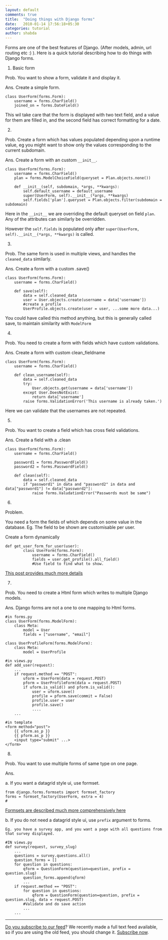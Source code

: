 ```yaml
---
layout: default
comments: true
title:  "Doing things with Django forms"
date:   2010-01-14 17:56:18+05:30
categories: tutorial
author: shabda
---
```

Forms are one of the best features of Django. (After models, admin, url routing etc :) ). Here is a quick tutorial describing how to do things with Django forms.


1. Basic form

Prob. You want to show a form, validate it and display it.

Ans. Create a simple form.

    class UserForm(forms.Form):
        username = forms.CharField()
        joined_on = forms.DateField()

This wil take care that the form is displayed with two text field,
and a value for them are filled in, and the second field has correct formatting for a date.

2.

Prob. Create a form which has values populated depending upon a runtime value,
eg you might want to show only the values corresponding to the current subdomain.

Ans. Create a form with an custom `__init__`.

    class UserForm(forms.Form):
        username = forms.CharField()
        plan = forms.ModelChoiceField(queryset = Plan.objects.none())

        def __init__(self, subdomain, *args, **kwargs):
            self.default_username = default_username
            super(UserForm, self).__init__(*args, **kwargs)
            self.fields['plan'].queryset = Plan.objects.filter(subdomain = subdomain)

Here in the `__init__` we are overriding the default queryset on field `plan`. Any of the attributes can similarly be overridden.

However the `self.fields` is populated only after `super(UserForm, self).__init__(*args, **kwargs)` is called.

3.

Prob. The same form is used in multiple views, and handles the `cleaned_data` similarly.

Ans. Create a form with a custom .save()

    class UserForm(forms.Form):
        username = forms.CharField()

        def save(self):
            data = self.cleaned_data
            user = User.objects.create(username = data['username'])
            #create a profile
            UserProfile.objects.create(user = user, ...some more data...)

You could have called this method anything, but this is generally called save, to maintain similarity with `ModelForm`


4.

Prob. You need to create a form with fields which have custom validations.

Ans. Create a form with custom clean_fieldname

    class UserForm(forms.Form):
        username = forms.CharField()

        def clean_username(self):
            data = self.cleaned_data
            try:
                User.objects.get(username = data['username'])
            except User.DoesNotExist:
                return data['username']
            raise forms.ValidationError('This username is already taken.')

Here we can validate that the usernames are not repeated.


5.

Prob. You want to create a field which has cross field validations.

Ans. Create a field with a .clean

    class UserForm(forms.Form):
        username = forms.CharField()

        password1 = forms.PasswordField()
        password2 = forms.PasswordField()

        def clean(self):
            data = self.cleaned_data
            if "password1" in data and "password2" in data and data["password1"] != data["password2"]:
                raise forms.ValudationError("Passwords must be same")




6.

Problem.

You need a form the fields of which depends on some value in the database.
Eg. The field to be shown are customisable per user.


Create a form dynamically

    def get_user_form_for_user(user):
            class UserForm(forms.Form):
                username = forms.CharField()
                fields = user.get_profile().all_field()
                #Use field to find what to show.

[This post provides much more details](http://www.agiliq.com/blog/2008/10/dynamic-forms-with-django/)


7.

Prob. You need to create a Html form which writes to multiple Django models.

Ans. Django forms are not a one to one mapping to Html forms.

    #in forms.py
    class UserForm(forms.ModelForm):
        class Meta:
            model = User
            fields = ["username", "email"]

    class UserProfileForm(forms.ModelForm):
        class Meta:
            model = UserProfile

    #in views.py
    def add_user(request):
        ...
        if request.method == "POST":
            uform = UserForm(data = request.POST)
            pform = UserProfileForm(data = request.POST)
            if uform.is_valid() and pform.is_valid():
                user = uform.save()
                profile = pform.save(commit = False)
                profile.user = user
                profile.save()
                ....
        ...

    #in template
    <form method="post">
        {{ uform.as_p }}
        {{ pform.as_p }}
        <input type="submit" ...>
    </form>


8.

Prob. You want to use multiple forms of same type on one page.

Ans.

a. If you want a datagrid style ui, use formset.

    from django.forms.formsets import formset_factory
    forms = formset_factory(UserForm, extra = 4)
    #
[Formsets are described much more comprehensively here](http://docs.djangoproject.com/en/dev/topics/forms/formsets/)


b. If you do not need a datagrid style ui, use `prefix` argument to forms.

    Eg. you have a survey app, and you want a page with all questions from that survey displayed.

    #IN views.py
    def survey(request, survey_slug)
        ...
        questions = survey.questions.all()
        question_forms = []
        for question in questions:
            qform = QuestionForm(question=question, prefix = question.slug)
            question_forms.append(qform)
            ...
        if request.method == "POST":
            for question in questions:
                qform = QuestionForm(question=question, prefix = question.slug, data = request.POST)
            #Validate and do save action
            ...
        ...

----------------------------
[Do you subscribe to our feed](http://feeds.feedburner.com/uswarearticles)? We recently made a full text feed available, so if you are using the old feed, you should change it. [Subscribe now](http://feeds.feedburner.com/uswarearticles).


